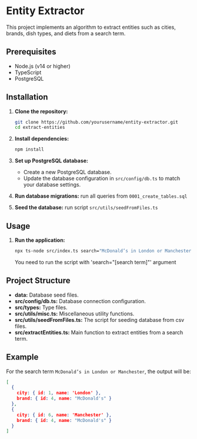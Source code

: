# Entity Extractor

This project implements an algorithm to extract entities such as cities, brands, dish types, and diets from a search
term.

## Prerequisites

- Node.js (v14 or higher)
- TypeScript
- PostgreSQL

## Installation

1. **Clone the repository:**
    ```bash
    git clone https://github.com/yourusername/entity-extractor.git
    cd extract-entities
    ```

2. **Install dependencies:**
    ```bash
    npm install
    ```

3. **Set up PostgreSQL database:**
    - Create a new PostgreSQL database.
    - Update the database configuration in `src/config/db.ts` to match your database settings.

4. **Run database migrations:**
   run all queries from `0001_create_tables.sql`

5. **Seed the database:**
   run script `src/utils/seedFromFiles.ts`

## Usage

1. **Run the application:**
    ```bash
    npx ts-node src/index.ts search="McDonald’s in London or Manchester"
    ```
   You need to run the script with 'search="[search term]"' argument

## Project Structure

- **data:** Database seed files.
- **src/config/db.ts:** Database connection configuration.
- **src/types:** Type files.
- **src/utils/misc.ts:** Miscellaneous utility functions.
- **src/utils/seedFromFiles.ts:** The script for seeding database from csv files.
- **src/extractEntities.ts:** Main function to extract entities from a search term.

## Example

For the search term `McDonald’s in London or Manchester`, the output will be:

```json
[
  {
    city: { id: 1, name: 'London' },
    brand: { id: 4, name: "McDonald's" }
  },
  {
    city: { id: 6, name: 'Manchester' },
    brand: { id: 4, name: "McDonald's" }
  }
]

